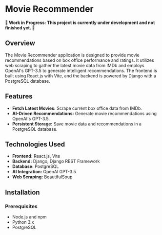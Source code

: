 # Movie Recommender

**🚧 Work in Progress: This project is currently under development and not finished yet. 🚧**

## Overview

The Movie Recommender application is designed to provide movie recommendations based on box office performance and ratings. It utilizes web scraping to gather the latest movie data from IMDb and employs OpenAI's GPT-3.5 to generate intelligent recommendations. The frontend is built using React.js with Vite, and the backend is powered by Django with a PostgreSQL database.

## Features

- **Fetch Latest Movies:** Scrape current box office data from IMDb.
- **AI-Driven Recommendations:** Generate movie recommendations using OpenAI's GPT-3.5.
- **Persistent Storage:** Save movie data and recommendations in a PostgreSQL database.
## Technologies Used

- **Frontend:** React.js, Vite
- **Backend:** Django, Django REST Framework
- **Database:** PostgreSQL
- **AI Integration:** OpenAI GPT-3.5
- **Web Scraping:** BeautifulSoup

## Installation

### Prerequisites

- Node.js and npm
- Python 3.x
- PostgreSQL
